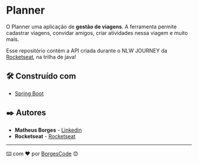# Planner

O Planner uma aplicação de **gestão de viagens**. A ferramenta permite cadastrar viagens, convidar amigos, criar atividades nessa viagem e muito mais.

Esse repositório contém a API criada durante o NLW JOURNEY da [Rocketseat](https://www.rocketseat.com.br/), na trilha de java!

## 🛠️ Construído com

- [Spring Boot](https://spring.io/projects/spring-boot)

## ✒️ Autores

- **Matheus Borges** - [Linkedin](https://www.linkedin.com/in/matheus-borges-4a7469239/)
- **Rocketseat** - [Rocketseat](https://www.rocketseat.com.br/)

---

⌨️ com ❤️ por [BorgesCode](https://github.com/Borgeta-code) 😊
